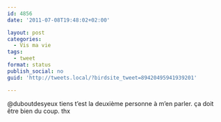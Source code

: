 ```yaml
---
id: 4856
date: '2011-07-08T19:48:02+02:00'

layout: post
categories:
  - Vis ma vie
tags:
  - tweet
format: status
publish_social: no
guid: 'http://tweets.local/?birdsite_tweet=89420495941939201'

---
```


@duboutdesyeux tiens t’est la deuxième personne à m’en parler. ça doit être bien du coup. thx